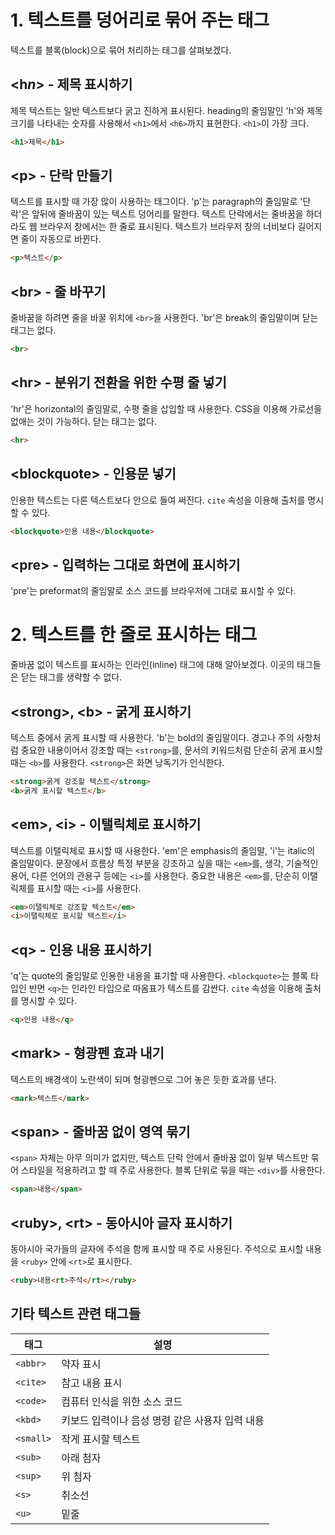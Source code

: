 # 1. 텍스트를 덩어리로 묶어 주는 태그
텍스트를 블록(block)으로 묶어 처리하는 태그를 살펴보겠다.

## \<h*n*> - 제목 표시하기
제목 텍스트는 일반 텍스트보다 굵고 진하게 표시된다. heading의 줄임말인 'h'와 제목 크기를 나타내는 숫자를 사용해서 `<h1>`에서 `<h6>`까지 표현한다. `<h1>`이 가장 크다.
```html
<h1>제목</h1>
```

## \<p> - 단락 만들기
텍스트를 표시할 때 가장 많이 사용하는 태그이다. 'p'는 paragraph의 줄임말로 '단락'은 앞뒤에 줄바꿈이 있는 텍스트 덩어리를 말한다. 텍스트 단락에서는 줄바꿈을 하더라도 웹 브라우저 창에서는 한 줄로 표시된다. 텍스트가 브라우저 창의 너비보다 길어지면 줄이 자동으로 바뀐다.
```html
<p>텍스트</p>
```

## \<br> - 줄 바꾸기
줄바꿈을 하려면 줄을 바꿀 위치에 `<br>`을 사용한다. 'br'은 break의 줄임말이며 닫는 태그는 없다.
```html
<br>
```

## \<hr> - 분위기 전환을 위한 수평 줄 넣기
'hr'은 horizontal의 줄임말로, 수평 줄을 삽입할 때 사용한다. CSS을 이용해 가로선을 없애는 것이 가능하다. 닫는 태그는 없다.
```html
<hr>
```

## \<blockquote> - 인용문 넣기
인용한 텍스트는 다른 텍스트보다 안으로 들여 써진다. `cite` 속성을 이용해 출처를 명시할 수 있다.
```html
<blockquote>인용 내용</blockquote>
```

## \<pre> - 입력하는 그대로 화면에 표시하기
'pre'는 preformat의 줄임말로 소스 코드를 브라우저에 그대로 표시할 수 있다.

# 2. 텍스트를 한 줄로 표시하는 태그
줄바꿈 없이 텍스트를 표시하는 인라인(inline) 태그에 대해 알아보겠다. 이곳의 태그들은 닫는 태그를 생략할 수 없다.

## \<strong>, \<b> - 굵게 표시하기
텍스트 중에서 굵게 표시할 때 사용한다. 'b'는 bold의 줄임말이다. 경고나 주의 사항처럼 중요한 내용이어서 강조할 때는 `<strong>`를, 문서의 키워드처럼 단순히 굵게 표시할 때는 `<b>`를 사용한다. `<strong>`은 화면 낭독기가 인식한다.
```html
<strong>굵게 강조할 텍스트</strong>
<b>굵게 표시할 텍스트</b>
```

## \<em>, \<i> - 이탤릭체로 표시하기
텍스트를 이탤릭체로 표시할 때 사용한다. 'em'은 emphasis의 줄임말, 'i'는 italic의 줄임말이다. 문장에서 흐름상 특정 부분을 강조하고 싶을 때는 `<em>`를, 생각, 기술적인 용어, 다른 언어의 관용구 등에는 `<i>`를 사용한다. 중요한 내용은 `<em>`를, 단순히 이탤릭체를 표시할 때는 `<i>`를 사용한다.
```html
<em>이탤릭체로 강조할 텍스트</em>
<i>이탤릭체로 표시할 텍스트</i>
```

## \<q> - 인용 내용 표시하기
'q'는 quote의 줄임말로 인용한 내용을 표기할 때 사용한다. `<blockquote>`는 블록 타입인 반면 `<q>`는 인라인 타입으로 따옴표가 텍스트를 감싼다. `cite` 속성을 이용해 출처를 명시할 수 있다.
```html
<q>인용 내용</q>
```

## \<mark> - 형광펜 효과 내기
텍스트의 배경색이 노란색이 되며 형광펜으로 그어 놓은 듯한 효과를 낸다.
```html
<mark>텍스트</mark>
```

## \<span> - 줄바꿈 없이 영역 묶기
`<span>` 자체는 아무 의미가 없지만, 텍스트 단락 안에서 줄바꿈 없이 일부 텍스트만 묶어 스타일을 적용하려고 할 때 주로 사용한다. 블록 단위로 묶을 때는 `<div>`를 사용한다.
```html
<span>내용</span>
```

## \<ruby>, \<rt> - 동아시아 글자 표시하기
동아시아 국가들의 글자에 주석을 함께 표시할 때 주로 사용된다. 주석으로 표시할 내용을 `<ruby>` 안에 `<rt>`로 표시한다.
```html
<ruby>내용<rt>주석</rt></ruby>
```

## 기타 텍스트 관련 태그들
|태그|설명|
|---|---|
|`<abbr>`|약자 표시|
|`<cite>`|참고 내용 표시|
|`<code>`|컴퓨터 인식을 위한 소스 코드|
|`<kbd>`|키보드 입력이나 음성 명령 같은 사용자 입력 내용|
|`<small>`|작게 표시할 텍스트|
|`<sub>`|아래 첨자|
|`<sup>`|위 첨자|
|`<s>`|취소선|
|`<u>`|밑줄|
